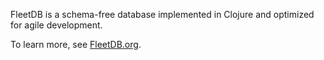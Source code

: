 FleetDB is a schema-free database implemented in Clojure and optimized for agile development.

To learn more, see [FleetDB.org](http://fleetdb.org).